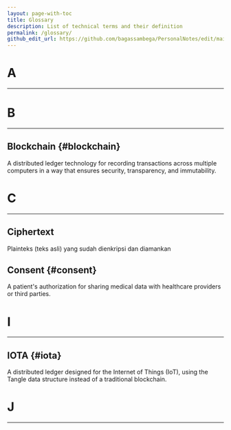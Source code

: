 ```yaml
---
layout: page-with-toc
title: Glossary
description: List of technical terms and their definition
permalink: /glossary/
github_edit_url: https://github.com/bagassambega/PersonalNotes/edit/main/_pages/glossary.md
---
```


<div class="glossary-page" markdown="1">

# A

---

# B

---

## Blockchain {#blockchain}

A distributed ledger technology for recording transactions across multiple computers in a way that ensures security, transparency, and immutability.

# C

---

## Ciphertext

Plainteks (teks asli) yang sudah dienkripsi dan diamankan

## Consent {#consent}

A patient's authorization for sharing medical data with healthcare providers or third parties.

# I

---

## IOTA {#iota}

A distributed ledger designed for the Internet of Things (IoT), using the Tangle data structure instead of a traditional blockchain.

# J

---

</div>
